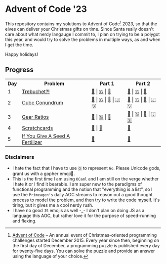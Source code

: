 # Advent of Code '23

This repository contains my solutions to Advent of Code[^aoc] 2023, so that the elves can deliver your Christmas gifts on time. Since Santa really doesn't care about what nerdy langauge I commit to, I plan on trying to be a polygot this year, and would try to solve the problems in multiple ways, as and when I get the time.

Happy holidays!

## Progress

<table>
    <tr>
        <th>Day</th>
        <th>Problem</th>
        <th>Part 1</th>
        <th>Part 2</th>
    </tr>
    <tr>
        <td>1</td>
        <td><a href="https://adventofcode.com/2023/day/1">Trebuchet?!</a></td>
        <td>
            <a href="./rust/src/day1.rs">🦀</a> |
            <a href="./golang/day1.go">🇬</a> |
            <a href="./ocaml/bin/d1p1.ml">🐪</a>
        </td>
        <td>
            <a href="./rust/src/day1.rs">🦀</a> |
            <a href="./golang/day1.go">🇬</a> |
            <a href="./ocaml/bin/d1p2.ml">🐪</a>
        </td>
    </tr>
    <tr>
        <td>2</td>
        <td><a href="https://adventofcode.com/2023/day/2">Cube Conundrum</a></td>
        <td>
            <a href="./rust/src/day2.rs">🦀</a> |
            <a href="./golang/day2/part1.go">🇬</a> |
            <a href="./ocaml/bin/d2p1.ml">🐪</a> |
            <a href="./js/src/day2.js">🇯 🇸</a>
        </td>
        <td>
            <a href="./rust/src/day2.rs">🦀</a> |
            <a href="./golang/day2/part2.go">🇬</a> |
            <a href="./ocaml/bin/d2p2.ml">🐪</a> |
            <a href="./js/src/day2.js">🇯 🇸</a>
        </td>
    </tr>
    <tr>
        <td>3</td>
        <td><a href="https://adventofcode.com/2023/day/3">Gear Ratios</a></td>
        <td>
            <a href="./rust/src/day3.rs">🦀</a> |
            <a href="./golang/day3/part1.go">🇬</a> |
            <a href="./ocaml/bin/d3p1.ml">🐪</a> 
        </td>
        <td>
            <a href="./rust/src/day3.rs">🦀</a> |
            <a href="./golang/day3/part2.go">🇬</a> |
            <a href="./ocaml/bin/d3p2.ml">🐪</a> |
            <a href="./js/src/day3.js">🇯 🇸</a>
        </td>
    </tr>
    <tr>
        <td>4</td>
        <td><a href="https://adventofcode.com/2023/day/4">Scratchcards</a></td>
        <td>
            <a href="./rust/src/day4.rs">🦀</a> |
            <a href="./ocaml/bin/d4p1.ml">🐪</a> 
        </td>
        <td>
            <a href="./rust/src/day4.rs">🦀</a>
        </td>
    </tr>
    <tr>
        <td>5</td>
        <td><a href="https://adventofcode.com/2023/day/5">If You Give A Seed A Fertilizer</a></td>
        <td>
            <a href="./rust/src/day5.rs">🦀</a> 
        </td>
        <td>
            <a href="./rust/src/day5.rs">🦀</a>
        </td>
    </tr>
</table>

### Disclaimers

- I hate the fact that I have to use 🇬 to represent `Go`. Please Unicode gods, grant us with a gopher emoji🙏.
- This is the first time I am using `OCaml` and I am still on the verge whether I hate it or I find it bearable. I am super new to the paradigms of functional programming and the notion that "everything is a list", so I use the `Primeagen's` daily AOC streams to reason out a good thought process to model the problem, and then try to write the code myself. It's tiring, but it gives me a cool nerdy rush.
- I have no good `JS` emojis as well -\_- I don't plan on doing JS as a language this AOC, but rather love it for the purpose of speed-running and flexing.

[^aoc]:
    [Advent of Code](https://adventofcode.com) – An annual event of Christmas-oriented programming challenges started December 2015.
    Every year since then, beginning on the first day of December, a programming puzzle is published every day for twenty-five days.
    You can solve the puzzle and provide an answer using the language of your choice.
